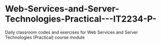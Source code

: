 # Web-Services-and-Server-Technologies-Practical---IT2234-P-
Daily classroom codes and exercises for Web Services and Server Technologies (Practical)  course module

